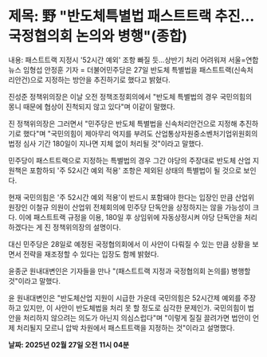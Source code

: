 # **제목: 野 "반도체특별법 패스트트랙 추진…국정협의회 논의와 병행"(종합)**

  내용: 패스트트랙 지정시 '52시간 예외' 조항 빠질 듯…상반기 처리 어려워져 서울=연합뉴스 임형섭 안정훈 기자 = 더불어민주당은 27일 반도체 특별법을 패스트트랙(신속처리안건)으로 지정하는 방안을 추진하기로 했다고 밝혔다.   

진성준 정책위의장은 이날 오전 정책조정회의에서 "반도체 특별법의 경우 국민의힘의 몽니 때문에 협상이 진척되지 않고 있다"며 이같이 말했다.     

진 정책위의장은 그러면서 "민주당은 반도체 특별법을 신속처리안건으로 지정해 추진하기로 했다"며 "국민의힘이 제아무리 억지를 부려도 산업통상자원중소벤처기업위원회의 법정 심사 기간 180일이 지나면 지체 없이 처리될 것"이라고 말했다.     

민주당이 패스트트랙으로 지정하는 특별법의 경우 그간 야당의 주장대로 반도체 산업 지원책은 포함하되 '주 52시간 예외 적용' 조항은 제외된 상태의 특별법이 될 것으로 보인다.     

현재 국민의힘은 '주 52시간 예외 적용'이 반드시 포함돼야 한다는 입장인 만큼 산업위원장인 이철규 의원이 산업위 전체회의에 민주당 단독안을 상정하지는 않을 가능성이 크다. 이에 패스트트랙 규정을 이용, 180일 후 상임위에 자동상정시켜 야당 단독안을 처리하겠다는 게 진 정책위의장의 설명이다.     

대신 민주당은 28일로 예정된 국정협의회에서 이 사안이 다뤄질 수 있는 만큼 상황을 보면서 전략을 재조정할 수 있다는 입장도 함께 밝혔다.   

윤종군 원내대변인은 기자들을 만나 "(패스트트랙 지정과 국정협의회 논의를) 병행할 것"이라고 말했다.     

윤 원내대변인은 "반도체산업 지원이 시급한 가운데 국민의힘은 52시간제 예외를 주장하고 있지만, 이 사안이 반도체법을 처리 못 할 정도로 심각한 문제인가. 국민의힘이 법안을 처리하지 않으려는 의도가 아닌지 의심스럽다"며 "이렇게 질질 끌려가면 법안이 언제 처리될지 모르니 압박 차원에서 패스트트랙을 지정하는 것"이라고 설명했다.

  **날짜: 2025년 02월 27일 오전 11시 04분**
